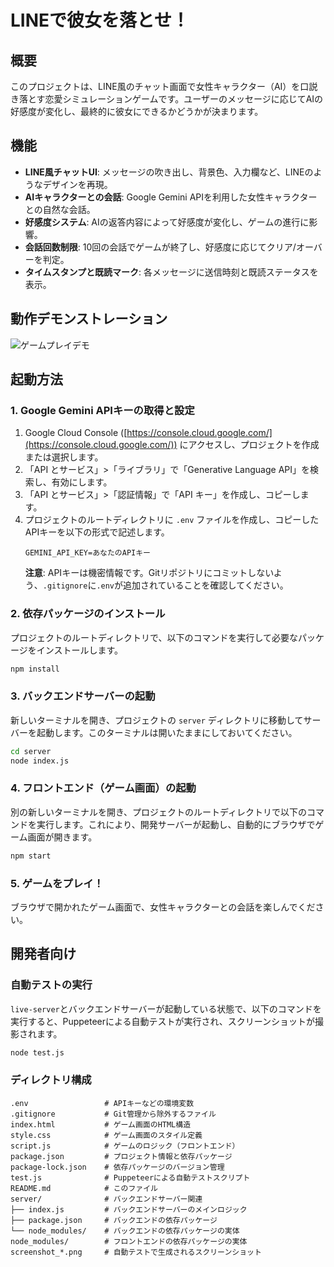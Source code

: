 # LINEで彼女を落とせ！

## 概要

このプロジェクトは、LINE風のチャット画面で女性キャラクター（AI）を口説き落とす恋愛シミュレーションゲームです。ユーザーのメッセージに応じてAIの好感度が変化し、最終的に彼女にできるかどうかが決まります。

## 機能

- **LINE風チャットUI**: メッセージの吹き出し、背景色、入力欄など、LINEのようなデザインを再現。
- **AIキャラクターとの会話**: Google Gemini APIを利用した女性キャラクターとの自然な会話。
- **好感度システム**: AIの返答内容によって好感度が変化し、ゲームの進行に影響。
- **会話回数制限**: 10回の会話でゲームが終了し、好感度に応じてクリア/オーバーを判定。
- **タイムスタンプと既読マーク**: 各メッセージに送信時刻と既読ステータスを表示。

## 動作デモンストレーション

![ゲームプレイデモ](screenshot_final_demo.png)

## 起動方法

### 1. Google Gemini APIキーの取得と設定

1.  Google Cloud Console ([https://console.cloud.google.com/](https://console.cloud.google.com/)) にアクセスし、プロジェクトを作成または選択します。
2.  「API とサービス」>「ライブラリ」で「Generative Language API」を検索し、有効にします。
3.  「API とサービス」>「認証情報」で「API キー」を作成し、コピーします。
4.  プロジェクトのルートディレクトリに `.env` ファイルを作成し、コピーしたAPIキーを以下の形式で記述します。
    ```
    GEMINI_API_KEY=あなたのAPIキー
    ```
    **注意**: APIキーは機密情報です。Gitリポジトリにコミットしないよう、`.gitignore`に`.env`が追加されていることを確認してください。

### 2. 依存パッケージのインストール

プロジェクトのルートディレクトリで、以下のコマンドを実行して必要なパッケージをインストールします。

```bash
npm install
```

### 3. バックエンドサーバーの起動

新しいターミナルを開き、プロジェクトの `server` ディレクトリに移動してサーバーを起動します。このターミナルは開いたままにしておいてください。

```bash
cd server
node index.js
```

### 4. フロントエンド（ゲーム画面）の起動

別の新しいターミナルを開き、プロジェクトのルートディレクトリで以下のコマンドを実行します。これにより、開発サーバーが起動し、自動的にブラウザでゲーム画面が開きます。

```bash
npm start
```

### 5. ゲームをプレイ！

ブラウザで開かれたゲーム画面で、女性キャラクターとの会話を楽しんでください。

## 開発者向け

### 自動テストの実行

`live-server`とバックエンドサーバーが起動している状態で、以下のコマンドを実行すると、Puppeteerによる自動テストが実行され、スクリーンショットが撮影されます。

```bash
node test.js
```

### ディレクトリ構成

```
.env                 # APIキーなどの環境変数
.gitignore           # Git管理から除外するファイル
index.html           # ゲーム画面のHTML構造
style.css            # ゲーム画面のスタイル定義
script.js            # ゲームのロジック（フロントエンド）
package.json         # プロジェクト情報と依存パッケージ
package-lock.json    # 依存パッケージのバージョン管理
test.js              # Puppeteerによる自動テストスクリプト
README.md            # このファイル
server/              # バックエンドサーバー関連
├── index.js         # バックエンドサーバーのメインロジック
├── package.json     # バックエンドの依存パッケージ
└── node_modules/    # バックエンドの依存パッケージの実体
node_modules/        # フロントエンドの依存パッケージの実体
screenshot_*.png     # 自動テストで生成されるスクリーンショット
```

